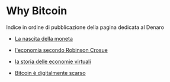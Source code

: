 # Why Bitcoin

Indice in ordine di pubblicazione della pagina dedicata al Denaro

- [La nascita della moneta](https://github.com/Coindipity/storia_del_denaro.md/blob/main/Why_Bitcoin/La%20nascita%20della%20moneta.md)

- [ l'economia secondo Robinson Crosue](https://github.com/Coindipity/storia_del_denaro.md/blob/main/Why_Bitcoin/L_economia_secondo_Robinson_Crusoe.md)
  
- [la storia delle economie virtuali](https://github.com/Coindipity/storia_del_denaro.md/blob/main/Why_Bitcoin/La_storia_delle_economie_virtuali.md)
- [Bitcoin è digitalmente scarso](https://github.com/Coindipity/storia_del_denaro.md/blob/main/Why_Bitcoin/BItcoin%20%C3%A8%20digitalmente%20scarso.md)

  

